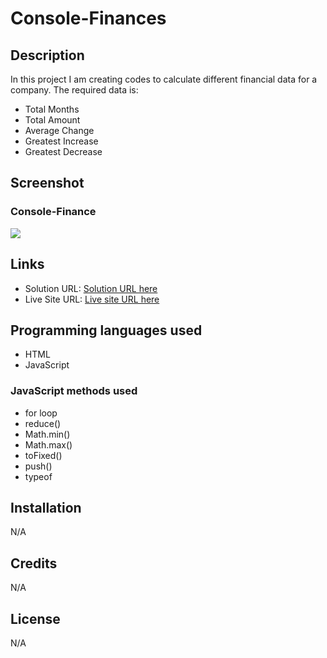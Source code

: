 # Console-Finances

## Description

In this project I am creating codes to calculate different financial data for a company. The required data is:
 - Total Months
 - Total Amount
 - Average Change
 - Greatest Increase
 - Greatest Decrease



## Screenshot

### Console-Finance

![](../image/screenshot.jpg)



## Links

- Solution URL: [Solution URL here](https://github.com/KodeIva/Console-Finances)
- Live Site URL: [Live site URL here](https://kodeiva.github.io/Console-Finances/)


## Programming languages used

- HTML
- JavaScript


### JavaScript methods used

- for loop
- reduce()
- Math.min()
- Math.max()
- toFixed()
- push()
- typeof

## Installation

 N/A


## Credits

N/A


## License
N/A

